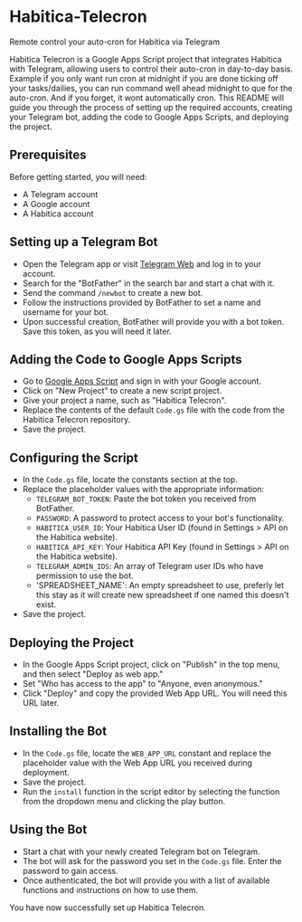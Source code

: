 # Habitica-Telecron
Remote control your auto-cron for Habitica via Telegram

Habitica Telecron is a Google Apps Script project that integrates Habitica with Telegram, allowing users to control their auto-cron in day-to-day basis.
Example if you only want run cron at midnight if you are done ticking off your tasks/dailies, you can run command well ahead midnight to que for the auto-cron. And if you forget, it wont automatically cron.
This README will guide you through the process of setting up the required accounts, creating your Telegram bot, adding the code to Google Apps Scripts, and deploying the project.

## Prerequisites

Before getting started, you will need:

- A Telegram account
- A Google account
- A Habitica account

## Setting up a Telegram Bot

- Open the Telegram app or visit [Telegram Web](https://web.telegram.org/) and log in to your account.
- Search for the "BotFather" in the search bar and start a chat with it.
- Send the command `/newbot` to create a new bot.
- Follow the instructions provided by BotFather to set a name and username for your bot.
- Upon successful creation, BotFather will provide you with a bot token. Save this token, as you will need it later.

## Adding the Code to Google Apps Scripts

- Go to [Google Apps Script](https://script.google.com/) and sign in with your Google account.
- Click on "New Project" to create a new script project.
- Give your project a name, such as "Habitica Telecron".
- Replace the contents of the default `Code.gs` file with the code from the Habitica Telecron repository.
- Save the project.

## Configuring the Script

- In the `Code.gs` file, locate the constants section at the top.
- Replace the placeholder values with the appropriate information:
  - `TELEGRAM_BOT_TOKEN`: Paste the bot token you received from BotFather.
  - `PASSWORD`: A password to protect access to your bot's functionality.
  - `HABITICA_USER_ID`: Your Habitica User ID (found in Settings > API on the Habitica website).
  - `HABITICA_API_KEY`: Your Habitica API Key (found in Settings > API on the Habitica website).
  - `TELEGRAM_ADMIN_IDS`: An array of Telegram user IDs who have permission to use the bot.
  - 'SPREADSHEET_NAME': An empty spreadsheet to use, preferly let this stay as it will create new spreadsheet if one named this doesn't exist.
- Save the project.

## Deploying the Project

- In the Google Apps Script project, click on "Publish" in the top menu, and then select "Deploy as web app."
- Set "Who has access to the app" to "Anyone, even anonymous."
- Click "Deploy" and copy the provided Web App URL. You will need this URL later.

## Installing the Bot

- In the `Code.gs` file, locate the `WEB_APP_URL` constant and replace the placeholder value with the Web App URL you received during deployment.
- Save the project.
- Run the `install` function in the script editor by selecting the function from the dropdown menu and clicking the play button.

## Using the Bot

- Start a chat with your newly created Telegram bot on Telegram.
- The bot will ask for the password you set in the `Code.gs` file. Enter the password to gain access.
- Once authenticated, the bot will provide you with a list of available functions and instructions on how to use them.

You have now successfully set up Habitica Telecron.
